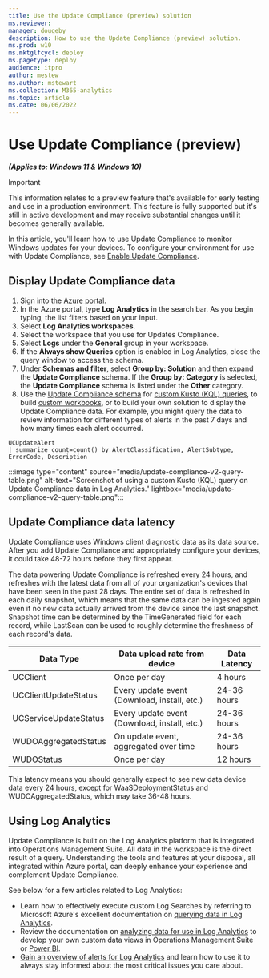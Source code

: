 ```yaml
---
title: Use the Update Compliance (preview) solution
ms.reviewer: 
manager: dougeby
description: How to use the Update Compliance (preview) solution.
ms.prod: w10
ms.mktglfcycl: deploy
ms.pagetype: deploy
audience: itpro
author: mestew
ms.author: mstewart
ms.collection: M365-analytics
ms.topic: article
ms.date: 06/06/2022
---
```


# Use Update Compliance (preview)
<!--37063317, 30141258, 37063041-->
***(Applies to: Windows 11 & Windows 10)***

> [!Important]
> This information relates to a preview feature that's available for early testing and use in a production environment. This feature is fully supported but it's still in active development and may receive substantial changes until it becomes generally available.

In this article, you'll learn how to use Update Compliance to monitor Windows updates for your devices. To configure your environment for use with Update Compliance, see [Enable Update Compliance](update-compliance-v2-enable.md).

## Display Update Compliance data

1. Sign into the [Azure portal](https://portal.azure.com). 
1. In the Azure portal, type **Log Analytics** in the search bar. As you begin typing, the list filters based on your input.
1. Select **Log Analytics workspaces**.
1. Select the workspace that you use for Updates Compliance.
1. Select **Logs** under the **General** group in your workspace.
1. If the **Always show Queries** option is enabled in Log Analytics, close the query window to access the schema.
1. Under **Schemas and filter**, select **Group by: Solution** and then expand the **Update Compliance** schema. If the **Group by: Category** is selected, the **Update Compliance** schema is listed under the **Other** category.
1. Use the [Update Compliance schema](update-compliance-v2-schema.md) for [custom Kusto (KQL) queries](/azure/data-explorer/kusto/query/), to build [custom workbooks](/azure/azure-monitor/visualize/workbooks-overview), or to build your own solution to display the Update Compliance data. For example, you might query the data to review information for different types of alerts in the past 7 days and how many times each alert occurred.

```kusto
UCUpdateAlert
| summarize count=count() by AlertClassification, AlertSubtype, ErrorCode, Description
```

:::image type="content" source="media/update-compliance-v2-query-table.png" alt-text="Screenshot of using a custom Kusto (KQL) query on Update Compliance data in Log Analytics." lightbox="media/update-compliance-v2-query-table.png":::

## Update Compliance data latency

Update Compliance uses Windows client diagnostic data as its data source. After you add Update Compliance and appropriately configure your devices, it could take 48-72 hours before they first appear.

The data powering Update Compliance is refreshed every 24 hours, and refreshes with the latest data from all of your organization's devices that have been seen in the past 28 days. The entire set of data is refreshed in each daily snapshot, which means that the same data can be ingested again even if no new data actually arrived from the device since the last snapshot. Snapshot time can be determined by the TimeGenerated field for each record, while LastScan can be used to roughly determine the freshness of each record's data.  

| Data Type | Data upload rate from device | Data Latency |
|--|--|--|
|UCClient | Once per day |4 hours |
|UCClientUpdateStatus|Every update event (Download, install, etc.)|24-36 hours |
|UCServiceUpdateStatus| Every update event (Download, install, etc.)|24-36 hours |
|WUDOAggregatedStatus|On update event, aggregated over time|24-36 hours |
|WUDOStatus|Once per day|12 hours |

This latency means you should generally expect to see new data device data every 24 hours, except for WaaSDeploymentStatus and WUDOAggregatedStatus, which may take 36-48 hours.

## Using Log Analytics

Update Compliance is built on the Log Analytics platform that is integrated into Operations Management Suite. All data in the workspace is the direct result of a query. Understanding the tools and features at your disposal, all integrated within Azure portal, can deeply enhance your experience and complement Update Compliance. 

See below for a few articles related to Log Analytics: 
- Learn how to effectively execute custom Log Searches by referring to Microsoft Azure's excellent documentation on [querying data in Log Analytics](/azure/log-analytics/log-analytics-log-searches).
- Review the documentation on [analyzing data for use in Log Analytics](/azure/log-analytics/log-analytics-dashboards) to develop your own custom data views in Operations Management Suite or [Power BI](https://powerbi.microsoft.com/).
- [Gain an overview of alerts for Log Analytics](/azure/log-analytics/log-analytics-alerts) and learn how to use it to always stay informed about the most critical issues you care about.

